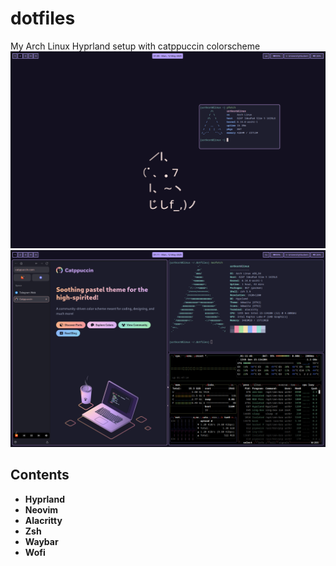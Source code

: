 # dotfiles
My Arch Linux Hyprland setup with catppuccin colorscheme
![](.media/first.png)
![](.media/second.png)

## Contents
- **Hyprland**
- **Neovim**
- **Alacritty**
- **Zsh**
- **Waybar**
- **Wofi**
